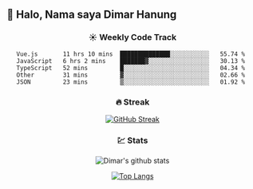 ## 👋 Halo, Nama saya **Dimar Hanung**

<center>

### :sunny: Weekly Code Track
<!--START_SECTION:waka-->
```text
Vue.js       11 hrs 10 mins  ██████████████░░░░░░░░░░░   55.74 % 
JavaScript   6 hrs 2 mins    ███████▓░░░░░░░░░░░░░░░░░   30.13 % 
TypeScript   52 mins         █░░░░░░░░░░░░░░░░░░░░░░░░   04.34 % 
Other        31 mins         ▓░░░░░░░░░░░░░░░░░░░░░░░░   02.66 % 
JSON         23 mins         ▒░░░░░░░░░░░░░░░░░░░░░░░░   01.92 % 
```
<!--END_SECTION:waka-->

### :fire: Streak

[![GitHub Streak](http://github-readme-streak-stats.herokuapp.com?user=dimar-hanung)](https://git.io/streak-stats)

### :chart: Stats

![Dimar's github stats](https://github-readme-stats.vercel.app/api?username=dimar-hanung&show_icons=true&theme=vue)

[![Top Langs](https://github-readme-stats.vercel.app/api/top-langs/?username=dimar-hanung)](#)

</center>
